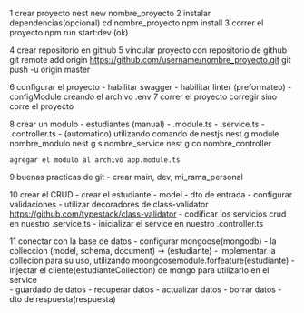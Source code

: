 1 crear proyecto
    nest new nombre_proyecto
2 instalar dependencias(opcional)
    cd nombre_proyecto
    npm install
3 correr el proyecto
    npm run start:dev (ok)

4 crear repositorio en github
5 vincular proyecto con repositorio de github
    git remote add origin https://github.com/username/nombre_proyecto.git
    git push -u origin master

6 configurar el proyecto
    - habilitar swagger
    - habilitar linter (preformateo)
    - configModule
     creando el archivo .env
7 correr el proyecto
    corregir sino corre el proyecto

8 crear un modulo
    - estudiantes (manual)
        - .module.ts
        - .service.ts
        - .controller.ts
    - (automatico) utilizando comando de nestjs
     nest g module nombre_modulo
     nest g s nombre_service
     nest g co nombre_controller
    
    agregar el modulo al archivo app.module.ts

9 buenas practicas de git
    - crear main, dev, mi_rama_personal

10 crear el CRUD
    - crear el estudiante
        - model
        - dto de entrada
        - configurar validaciones
          - utilizar decoradores de class-validator https://github.com/typestack/class-validator
        - codificar los servicios crud en nuestro .service.ts
        - inicializar el service en nuestro .controller.ts

11 conectar con la base de datos
    - configurar mongoose(mongodb)
    - la colleccion (model, schema, document) -> (estudiante)
    - implementar la collecion para su uso, utilizando moongoosemodule.forfeature(estudiante)
    - injectar el cliente(estudianteCollection) de mongo para utilizarlo en el service    
        - guardado de datos
        - recuperar datos
        - actualizar datos
        - borrar datos
    - dto de respuesta(respuesta)